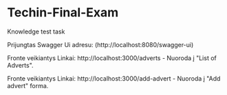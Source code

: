 # Techin-Final-Exam
Knowledge test task

Prijungtas Swagger Ui adresu: (http://localhost:8080/swagger-ui)

Fronte veikiantys Linkai: http://localhost:3000/adverts  - Nuoroda į "List of Adverts".

Fronte veikiantys Linkai: http://localhost:3000/add-advert  - Nuoroda į "Add advert" forma.
